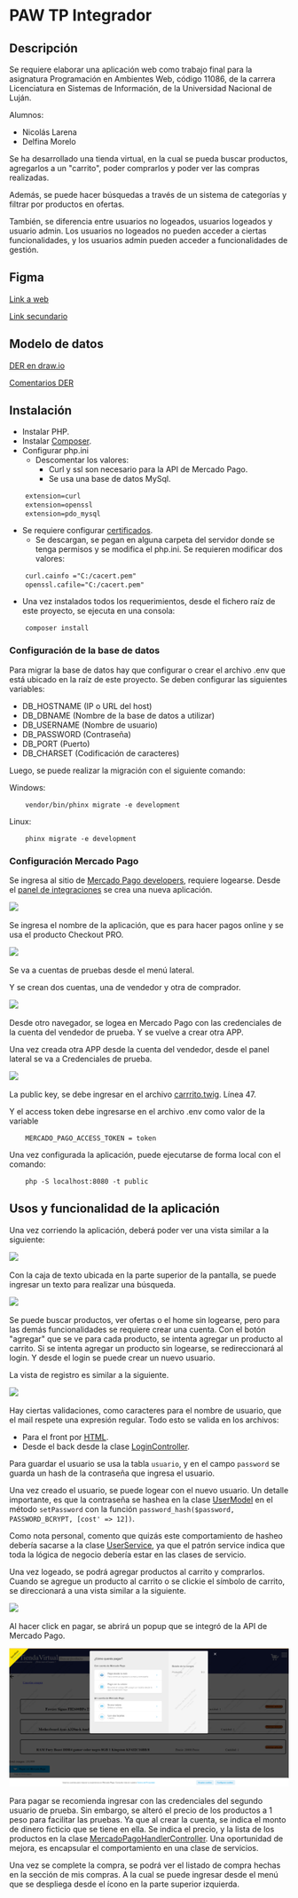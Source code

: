 # PAW TP Integrador

## Descripción

Se requiere elaborar una aplicación web como trabajo final para la asignatura Programación en Ambientes Web, código 11086, de la carrera Licenciatura en Sistemas de Información, de la Universidad Nacional de Luján.

Alumnos:
- Nicolás Larena
- Delfina Morelo


Se ha desarrollado una tienda virtual, en la cual se pueda buscar productos, agregarlos a un "carrito", poder comprarlos y poder ver las compras realizadas.

Además, se puede hacer búsquedas a través de un sistema de categorías y filtrar por productos en ofertas.

También, se diferencia entre usuarios no logeados, usuarios logeados y usuario admin.
Los usuarios no logeados no pueden acceder a ciertas funcionalidades, y los usuarios admin pueden acceder a funcionalidades de gestión.

## Figma

[Link a web](https://www.figma.com/files/project/33268174/Team-project?fuid=888522011888423886)


[Link secundario](https://www.figma.com/file/FgawfllMkwyFLRsrzFRfwW/Untitled?node-id=0%3A1)

## Modelo de datos

[DER en draw.io](https://drive.google.com/file/d/1mYB9B2K3Yq20m6xe4iRQhX1s6F8JGkS-/view?usp=sharing)

[Comentarios DER](/Documentación/DER.md)


## Instalación

- Instalar PHP.
- Instalar [Composer](https://getcomposer.org/).
- Configurar php.ini
  - Descomentar los valores:
    - Curl y ssl son necesario para la API de Mercado Pago.
    - Se usa una base de datos MySql.
```
    extension=curl
    extension=openssl
    extension=pdo_mysql
```
  - Se requiere configurar [certificados](https://curl.se/docs/caextract.html).
    - Se descargan, se pegan en alguna carpeta del servidor donde se tenga permisos y se modifica el php.ini. Se requieren modificar dos valores:
```
    curl.cainfo ="C:/cacert.pem"
    openssl.cafile="C:/cacert.pem"
```
- Una vez instalados todos los requerimientos, desde el fichero raíz de este proyecto, se ejecuta en una consola:
```
    composer install
```

### Configuración de la base de datos

Para migrar la base de datos hay que configurar o crear el archivo .env que está ubicado en la raíz de este proyecto.
Se deben configurar las siguientes variables:
- DB_HOSTNAME (IP o URL del host)
- DB_DBNAME (Nombre de la base de datos a utilizar)
- DB_USERNAME (Nombre de usuario)
- DB_PASSWORD (Contraseña)
- DB_PORT (Puerto)
- DB_CHARSET (Codificación de caracteres)

Luego, se puede realizar la migración con el siguiente comando:

Windows:
```
    vendor/bin/phinx migrate -e development
```
Linux:
```
    phinx migrate -e development
```

### Configuración Mercado Pago

Se ingresa al sitio de [Mercado Pago developers](https://www.mercadopago.com.ar/developers/es), requiere logearse.
Desde el [panel de integraciones](https://www.mercadopago.com.ar/developers/panel/app) se crea una nueva aplicación.

![](Documentación/img/MP-crear-app.png)

Se ingresa el nombre de la aplicación, que es para hacer pagos online y se usa el producto Checkout PRO.

![](Documentación/img/MP-cuentas-prueba.png)

Se va a cuentas de pruebas desde el menú lateral.

Y se crean dos cuentas, una de vendedor y otra de comprador.

![](Documentación/img/MP-cuentas.png)

Desde otro navegador, se logea en Mercado Pago con las credenciales de la cuenta del vendedor de prueba.
Y se vuelve a crear otra APP.

Una vez creada otra APP desde la cuenta del vendedor, desde el panel lateral se va a Credenciales de prueba.

![](Documentación/img/MP-Credenciales-prueba.png)

La public key, se debe ingresar en el archivo [carrrito.twig](src/tienda_virtual/views/twig/carrito.twig).
Línea 47.

Y el access token debe ingresarse en el archivo .env como valor de la variable
```
    MERCADO_PAGO_ACCESS_TOKEN = token
```

Una vez configurada la aplicación, puede ejecutarse de forma local con el comando:

```
    php -S localhost:8080 -t public
```


## Usos y funcionalidad de la aplicación

Una vez corriendo la aplicación, deberá poder ver una vista similar a la siguiente:


![](Documentación/img/APP-home.png)

Con la caja de texto ubicada en la parte superior de la pantalla, se puede ingresar un texto para realizar una búsqueda.

![](Documentación/img/APP-busqueda.png)

Se puede buscar productos, ver ofertas o el home sin logearse, pero para las demás funcionalidades se requiere crear una cuenta.
Con el botón "agregar" que se ve para cada producto, se intenta agregar un producto al carrito.
Si se intenta agregar un producto sin logearse, se redireccionará al login. Y desde el login se puede crear un nuevo usuario.

La vista de registro es similar a la siguiente.

![](Documentación/img/APP-registro.png)

Hay ciertas validaciones, como caracteres para el nombre de usuario, que el mail respete una expresión regular. Todo esto se valida en los archivos:
- Para el front por [HTML](/src/tienda_virtual/views/twig/registrarse.twig).
- Desde el back desde la clase [LoginController](/src/tienda_virtual/controllers/LoginController.php).

Para guardar el usuario se usa la tabla ```usuario```, y en el campo ```password``` se guarda un hash de la contraseña que ingresa el usuario.

Una vez creado el usuario, se puede logear con el nuevo usuario. Un detalle importante, es que la contraseña se hashea en la clase [UserModel](/src/tienda_virtual/database/models/UserModel.php) en el método ```setPassword``` con la función ```password_hash($password, PASSWORD_BCRYPT, [cost' => 12])```.

Como nota personal, comento que quizás este comportamiento de hasheo debería sacarse a la clase [UserService](/src/tienda_virtual/services/UserService.php), ya que el patrón service indica que toda la lógica de negocio debería estar en las clases de servicio.

Una vez logeado, se podrá agregar productos al carrito y comprarlos.
Cuando se agregue un producto al carrito o se clickie el símbolo de carrito, se direccionará a una vista similar a la siguiente.

![](Documentación/img/APP-carrito.png)

Al hacer click en pagar, se abrirá un popup que se integró de la API de Mercado Pago.

![](Documentación/img/APP-integración-MP.png)

Para pagar se recomienda ingresar con las credenciales del segundo usuario de prueba. Sin embargo, se alteró el precio de los productos a 1 peso para facilitar las pruebas. Ya que al crear la cuenta, se indica el monto de dinero ficticio que se tiene en ella.
Se indica el precio, y la lista de los productos en la clase [MercadoPagoHandlerController](/src/tienda_virtual/controllers/MercadoPagoHandlerController.php).
Una oportunidad de mejora, es encapsular el comportamiento en una clase de servicios.

Una vez se complete la compra, se podrá ver el listado de compra hechas en la sección de mis compras.
A la cual se puede ingresar desde el menú que se despliega desde el ícono en la parte superior izquierda.

